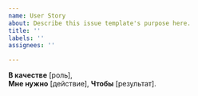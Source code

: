 ```yaml
---
name: User Story
about: Describe this issue template's purpose here.
title: ''
labels: ''
assignees: ''

---
```


**В качестве** [роль],  
**Мне нужно** [действие],
**Чтобы** [результат].
